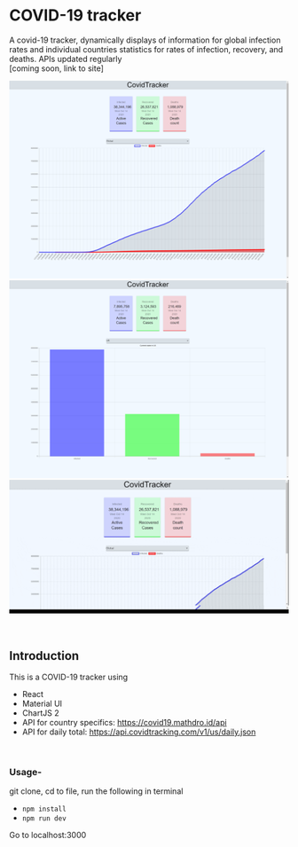 # COVID-19 tracker
A covid-19 tracker, dynamically displays of information for global infection rates and individual countries statistics for rates of infection, recovery, and deaths. APIs updated regularly
<br>
[coming soon, link to site]

![Covid Tracker, global infection rate Line Graph](/public/images/trackerFullPageScreenShot.png)
![Covid Tracker, individual country Bar Graph](/public/images/trackerBarChart.png)
![Covid Tracker Line Graph](/public/images/trackerCardNumber.gif)


<br>

## Introduction
This is a COVID-19 tracker using
- React
- Material UI
- ChartJS 2
- API for country specifics: https://covid19.mathdro.id/api
- API for daily total: https://api.covidtracking.com/v1/us/daily.json



<br>

### Usage-
git clone, cd to file, run the following in terminal

- `npm install`
- `npm run dev`

Go to localhost:3000
